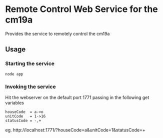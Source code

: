 # Remote Control Web Service for the cm19a
Provides the service to remotely control the cm19a

## Usage
### Starting the service
```
node app
```

### Invoking the service
Hit the webserver on the default port 1771 passing in the following get variables
```
houseCode  = a->o
unitCode   = 1->16
statusCode = -,+
```
eg. http://localhost:1771/?houseCode=a&unitCode=1&statusCode=+
